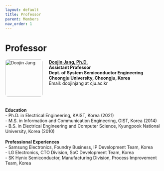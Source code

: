 ```yaml
---
layout: default
title: Professor
parent: Members
nav_order: 1
---
```


# Professor

<div style="display: flex; align-items: flex-start; gap: 20px;">
<img src="/orbit_lab/assets/img/doojinjang.jpg" alt="Doojin Jang" style="width: 120px; border-radius: 8px">
  <div>
    <strong><a href="ANZ5fUMVkcGA5NTfq8a4DOH_huf0R6IAM8KcyrwyzDnbP70NLZZv5ymmSklsNbmAV81jtnBKK4ldVphxRJD0Hi1nYjigoLMJB3ByeofzlskKIrbJ3VUHewhV8UzUtdQtrkJpYW3lGgem6fl8m2y1F1KFbQ" target="_blank">Doojin Jang, Ph.D.</a></strong><br>
    <strong>Assistant Professor</strong><br>
    <strong>Dept. of System Semiconductor Engineering</strong><br>
    <strong>Cheongju University, Cheongju, Korea</strong><br>
    Email: doojinjang at cju.ac.kr<br>
  </div>
</div>
  <br>
  <br>
    <strong>Education</strong><br>
    - Ph.D. in Electrical Engineering, KAIST, Korea (2021)<br>
    - M.S. in Information and Communication Engineering, GIST, Korea (2014)<br>
    - B.S. in Electrical Engineering and Computer Science, Kyungpook National University, Korea (2010)<br>
    <br>
    <strong>Professional Experiences</strong><br>
    - Samsung Electronics, Foundry Business, IP Development Team, Korea<br>
    - LG Electronics, CTO Division, SoC Development Team, Korea<br>
    - SK Hynix Semiconductor, Manufacturing Division, Process Improvement Team, Korea<br>
